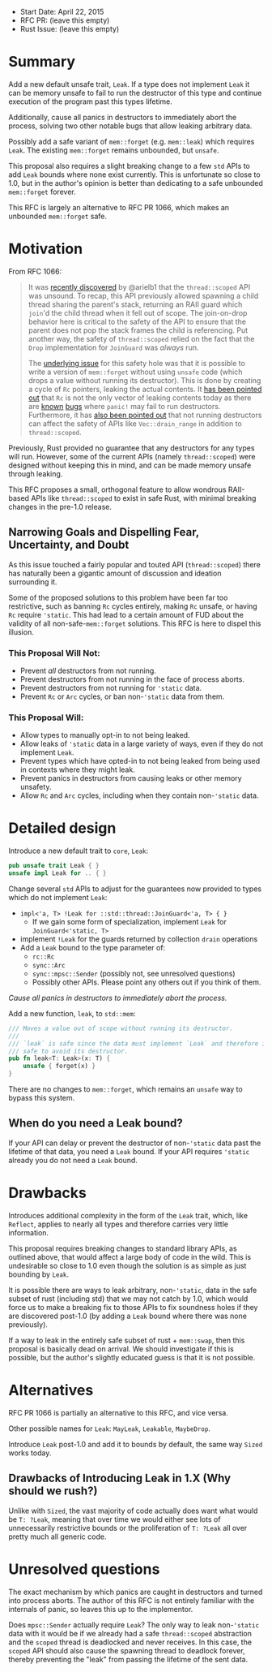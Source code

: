 - Start Date: April 22, 2015
- RFC PR: (leave this empty)
- Rust Issue: (leave this empty)

# Summary

Add a new default unsafe trait, `Leak`. If a type does not implement `Leak` it can be
memory unsafe to fail to run the destructor of this type and continue execution of the
program past this types lifetime.

Additionally, cause all panics in destructors to immediately abort the process,
solving two other notable bugs that allow leaking arbitrary data.

Possibly add a safe variant of `mem::forget` (e.g. `mem::leak`) which requires `Leak`.
The existing `mem::forget` remains unbounded, but `unsafe`.

This proposal also requires a slight breaking change to a few `std` APIs to add
`Leak` bounds where none exist currently. This is unfortunate so close to 1.0,
but in the author's opinion is better than dedicating to a safe unbounded `mem::forget`
forever.

This RFC is largely an alternative to RFC PR 1066, which makes an unbounded `mem::forget`
safe.

# Motivation

From RFC 1066:

> It was [recently discovered][scoped-bug] by @arielb1 that the `thread::scoped`
> API was unsound. To recap, this API previously allowed spawning a child thread
> sharing the parent's stack, returning an RAII guard which `join`'d the child
> thread when it fell out of scope. The join-on-drop behavior here is critical to
> the safety of the API to ensure that the parent does not pop the stack frames
> the child is referencing. Put another way, the safety of `thread::scoped` relied
> on the fact that the `Drop` implementation for `JoinGuard` was *always* run.
>
> The [underlying issue][forget-bug] for this safety hole was that it is possible
> to write a version of `mem::forget` without using `unsafe` code (which drops a
> value without running its destructor). This is done by creating a cycle of `Rc`
> pointers, leaking the actual contents. It [has been pointed out][dtor-comment]
> that `Rc` is not the only vector of leaking contents today as there are
> [known][dtor-bug1] [bugs][dtor-bug2] where `panic!` may fail to run
> destructors. Furthermore, it has [also been pointed out][drain-bug] that not
> running destructors can affect the safety of APIs like `Vec::drain_range` in
> addition to `thread::scoped`.

[scoped-bug]: https://github.com/rust-lang/rust/issues/24292
[forget-bug]: https://github.com/rust-lang/rust/issues/24456
[dtor-comment]: https://github.com/rust-lang/rust/issues/24292#issuecomment-93505374
[dtor-bug1]: https://github.com/rust-lang/rust/issues/14875
[dtor-bug2]: https://github.com/rust-lang/rust/issues/16135
[drain-bug]: https://github.com/rust-lang/rust/issues/24292#issuecomment-93513451

Previously, Rust provided no guarantee that any destructors for any types will
run. However, some of the current APIs (namely `thread::scoped`) were designed
without keeping this in mind, and can be made memory unsafe through leaking.

This RFC proposes a small, orthogonal feature to allow wondrous RAII-based APIs
like `thread::scoped` to exist in safe Rust, with minimal breaking changes in
the pre-1.0 release.

## Narrowing Goals and Dispelling Fear, Uncertainty, and Doubt

As this issue touched a fairly popular and touted API (`thread::scoped`) there
has naturally been a gigantic amount of discussion and ideation surrounding it.

Some of the proposed solutions to this problem have been far too restrictive,
such as banning `Rc` cycles entirely, making `Rc` unsafe, or having `Rc`
require `'static`. This had lead to a certain amount of FUD about the validity
of all non-safe-`mem::forget` solutions. This RFC is here to dispel this illusion.

### This Proposal Will Not:

 - Prevent *all* destructors from not running.
 - Prevent destructors from not running in the face of process aborts.
 - Prevent destructors from not running for `'static` data.
 - Prevent `Rc` or `Arc` cycles, or ban non-`'static` data from them.

### This Proposal Will:

 - Allow types to manually opt-in to not being leaked.
 - Allow leaks of `'static` data in a large variety of ways, even if they do
   not implement `Leak`.
 - Prevent types which have opted-in to not being leaked from being used in
   contexts where they might leak.
 - Prevent panics in destructors from causing leaks or other memory unsafety.
 - Allow `Rc` and `Arc` cycles, including when they contain non-`'static` data.

# Detailed design

Introduce a new default trait to `core`, `Leak`:

```rust
pub unsafe trait Leak { }
unsafe impl Leak for .. { }
```

Change several `std` APIs to adjust for the guarantees now provided to types
which do not implement `Leak`:

 - `impl<'a, T> !Leak for ::std::thread::JoinGuard<'a, T> { }`
   - If we gain some form of specialization, implement `Leak` for `JoinGuard<'static, T>`
 - implement `!Leak` for the guards returned by collection `drain` operations
 - Add a `Leak` bound to the type parameter of:
   - `rc::Rc`
   - `sync::Arc`
   - `sync::mpsc::Sender` (possibly not, see unresolved questions)
   - Possibly other APIs. Please point any others out if you think of them.

_Cause all panics in destructors to immediately abort the process._

Add a new function, `leak`, to `std::mem`:

```rust
/// Moves a value out of scope without running its destructor.
///
/// `leak` is safe since the data must implement `Leak` and therefore it is
/// safe to avoid its destructor.
pub fn leak<T: Leak>(x: T) {
    unsafe { forget(x) }
}
```

There are no changes to `mem::forget`, which remains an `unsafe` way to bypass
this system.

## When do you need a Leak bound?

If your API can delay or prevent the destructor of non-`'static` data past the
lifetime of that data, you need a `Leak` bound. If your API requires `'static`
already you do not need a `Leak` bound.

# Drawbacks

Introduces additional complexity in the form of the `Leak` trait, which, like
`Reflect`, applies to nearly all types and therefore carries very little
information.

This proposal requires breaking changes to standard library APIs, as outlined above,
that would affect a large body of code in the wild. This is undesirable so
close to 1.0 even though the solution is as simple as just bounding by `Leak`.

It is possible there are ways to leak arbitrary, non-`'static`, data in the
safe subset of rust (including std) that we may not catch by 1.0, which would
force us to make a breaking fix to those APIs to fix soundness holes if they
are discovered post-1.0 (by adding a `Leak` bound where there was none
previously).

If a way to leak in the entirely safe subset of rust + `mem::swap`, then this
proposal is basically dead on arrival. We should investigate if this is
possible, but the author's slightly educated guess is that it is not possible.

# Alternatives

RFC PR 1066 is partially an alternative to this RFC, and vice versa.

Other possible names for `Leak`: `MayLeak`, `Leakable`, `MaybeDrop`.

Introduce `Leak` post-1.0 and add it to bounds by default, the same way `Sized`
works today.

## Drawbacks of Introducing Leak in 1.X (Why should we rush?)

Unlike with `Sized`, the vast majority of code actually does want what would be
`T: ?Leak`, meaning that over time we would either see lots of unnecessarily
restrictive bounds or the proliferation of `T: ?Leak` all over pretty much all
generic code.

# Unresolved questions

The exact mechanism by which panics are caught in destructors and turned into
process aborts. The author of this RFC is not entirely familiar with the
internals of panic, so leaves this up to the implementor.

Does `mpsc::Sender` actually require `Leak`? The only way to leak non-`'static`
data with it would be if we already had a safe `thread::scoped` abstraction and
the `scoped` thread is deadlocked and never receives. In this case, the
`scoped` API should also cause the spawning thread to deadlock forever, thereby
preventing the "leak" from passing the lifetime of the sent data.

